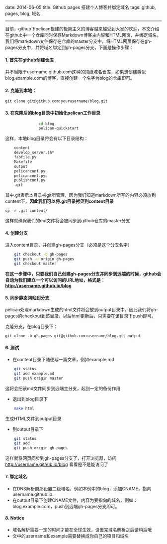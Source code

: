 date: 2014-06-05
title: Github pages 搭建个人博客并绑定域名 
tags: github, pages, blog, 域名

------------

目前，github下pelican搭建的极简主义的博客越来越受到大家的欢迎，本文介绍在github中一个仓库同时保存Markdown博客主内容和HTML网页，并绑定域名。 我们将markdown文件保存在仓库的master分支中，将HTML网页保存在gh-pages分支中，并将域名绑定到gh-pages分支，下面是操作步骤：

#### 1. 首先在github创建仓库
并不局限于username.github.com这种的顶级域名仓库，如果想创建类似blog.example.com的博客，直接创建一个名字为blog的仓库即可。
#### 2. 克隆到本地：

    git clone git@github.com:yourusername/blog.git 

#### 3. 在克隆后的blog目录中初始化pelican工作目录 
```bash
               cd blog  
               pelican-quickstart
```
这样，本地blog目录将会有以下目录结构：
```bash  
    content  
    develop_server.sh*  
    fabfile.py  
    Makefile  
    output  
    pelicanconf.py  
    pelicanconf.pyc   
    publishconf.py  
    .git  
```

其中.git表示本目录被git所管理，因为我们知道markdown所写的内容必须放到content下，**因此我们可以将.git目录拷贝到content目录**

    cp -r .git content/

这样就确保我们的md文件将会被同步到github仓库的master分支

#### 4. 创建分支

进入content目录，并创建gh-pages分支（必须是这个分支名字）
```bash
    git checkout -b gh-pages  
    git push -u origin gh-pages  
    git checkout master
```
**在这一步骤中，只要我们自己创建gh-pages分支并同步到远端的时候，github会自动为我们建立一个可以访问的URL地址，格式是：http://username.github.io/blog**

#### 5. 同步静态网站到分支
pelican处理markdown生成的html文件将会放到output目录中，因此我们将gh-pages的checkout到该目录，以后html更新后，只需要在该目录下push即可。

克隆分支，在blog目录下：

    git clone -b gh-pages git@github.com:username/blog.git output

#### 6. 测试
- 在content目录下随便写一篇文章，例如example.md
```bash
    git status
    git add example.md
    git push origin master
```
这将会把该md文件同步到远端主分支，起到一定的备份作用

- 退出到blog目录下
```bash
    make html
```
生成HTML文件到output目录

- 到output目录下
```bash
    git status
    git add .
    git push origin gh-pages
```
这样就将网页同步到gh-pages分支了，打开浏览器，访问
http://username.github.io/blog
看看是不是能访问了

#### 7. 绑定域名
- 在DNS解析商那设置二级域名，例如本例中的blog，添加CNAME，指向username.github.io.
- 在output目录下创建CNAME文件，内容为要指向的域名，例如：blog.example.com，push到远端gh-pages分支即可。

#### 8. Notice
- 域名解析需要一定的时间才能在全球生效，设置完域名解析之后请稍后哦
- 文中的username和example需要替换成你自己的项目和域名

